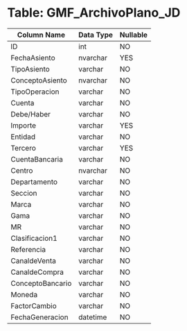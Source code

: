 # Table: GMF_ArchivoPlano_JD

| Column Name | Data Type | Nullable |
|-------------|-----------|----------|
| ID | int | NO |
| FechaAsiento | nvarchar | YES |
| TipoAsiento | varchar | NO |
| ConceptoAsiento | nvarchar | NO |
| TipoOperacion | varchar | NO |
| Cuenta | varchar | NO |
| Debe/Haber | varchar | NO |
| Importe | varchar | YES |
| Entidad | varchar | NO |
| Tercero | varchar | YES |
| CuentaBancaria | varchar | NO |
| Centro | nvarchar | NO |
| Departamento | varchar | NO |
| Seccion | varchar | NO |
| Marca | varchar | NO |
| Gama | varchar | NO |
| MR | varchar | NO |
| Clasificacion1 | varchar | NO |
| Referencia | varchar | NO |
| CanaldeVenta | varchar | NO |
| CanaldeCompra | varchar | NO |
| ConceptoBancario | varchar | NO |
| Moneda | varchar | NO |
| FactorCambio | varchar | NO |
| FechaGeneracion | datetime | NO |
